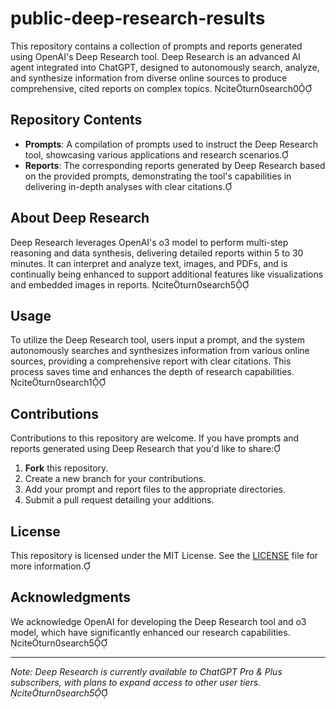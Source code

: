 # public-deep-research-results

This repository contains a collection of prompts and reports generated using OpenAI's Deep Research tool. Deep Research is an advanced AI agent integrated into ChatGPT, designed to autonomously search, analyze, and synthesize information from diverse online sources to produce comprehensive, cited reports on complex topics. citeturn0search0

## Repository Contents

- **Prompts**: A compilation of prompts used to instruct the Deep Research tool, showcasing various applications and research scenarios.
- **Reports**: The corresponding reports generated by Deep Research based on the provided prompts, demonstrating the tool's capabilities in delivering in-depth analyses with clear citations.

## About Deep Research

Deep Research leverages OpenAI's o3 model to perform multi-step reasoning and data synthesis, delivering detailed reports within 5 to 30 minutes. It can interpret and analyze text, images, and PDFs, and is continually being enhanced to support additional features like visualizations and embedded images in reports. citeturn0search5

## Usage

To utilize the Deep Research tool, users input a prompt, and the system autonomously searches and synthesizes information from various online sources, providing a comprehensive report with clear citations. This process saves time and enhances the depth of research capabilities. citeturn0search1

## Contributions

Contributions to this repository are welcome. If you have prompts and reports generated using Deep Research that you'd like to share:

1. **Fork** this repository.
2. Create a new branch for your contributions.
3. Add your prompt and report files to the appropriate directories.
4. Submit a pull request detailing your additions.

## License

This repository is licensed under the MIT License. See the [LICENSE](./LICENSE) file for more information.

## Acknowledgments

We acknowledge OpenAI for developing the Deep Research tool and o3 model, which have significantly enhanced our research capabilities. citeturn0search5

---

*Note: Deep Research is currently available to ChatGPT Pro & Plus subscribers, with plans to expand access to other user tiers. citeturn0search5* 
